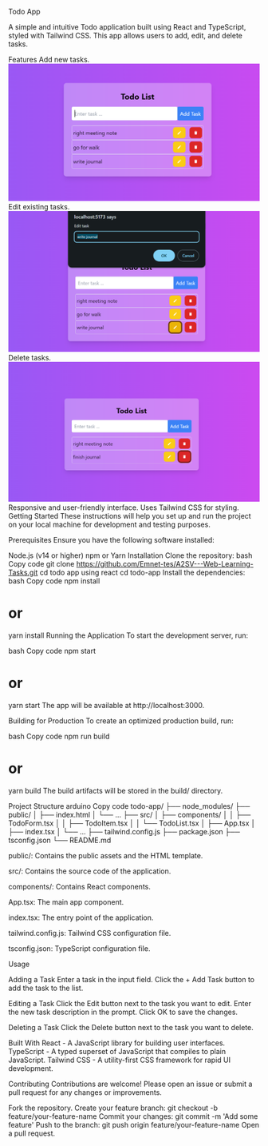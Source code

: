 Todo App


A simple and intuitive Todo application built using React and TypeScript, styled with Tailwind CSS. This app allows users to add, edit, and delete tasks.

Features
Add new tasks.
![Add Task](./public/addtaskreact.png)
Edit existing tasks.
![Edit Task](./public/edittaskreact.png)
Delete tasks.
![Delete Task](./public/deletetaskreact.png)
Responsive and user-friendly interface.
Uses Tailwind CSS for styling.
Getting Started
These instructions will help you set up and run the project on your local machine for development and testing purposes.

Prerequisites
Ensure you have the following software installed:

Node.js (v14 or higher)
npm or Yarn
Installation
Clone the repository:
bash
Copy code
git clone https://github.com/Emnet-tes/A2SV---Web-Learning-Tasks.git
cd todo app using react
cd todo-app
Install the dependencies:
bash
Copy code
npm install
# or
yarn install
Running the Application
To start the development server, run:

bash
Copy code
npm start
# or
yarn start
The app will be available at http://localhost:3000.

Building for Production
To create an optimized production build, run:

bash
Copy code
npm run build
# or
yarn build
The build artifacts will be stored in the build/ directory.

Project Structure
arduino
Copy code
todo-app/
├── node_modules/
├── public/
│   ├── index.html
│   └── ...
├── src/
│   ├── components/
│   │   ├── TodoForm.tsx
│   │   ├── TodoItem.tsx
│   │   └── TodoList.tsx
│   ├── App.tsx
│   ├── index.tsx
│   └── ...
├── tailwind.config.js
├── package.json
├── tsconfig.json
└── README.md

public/: Contains the public assets and the HTML template.

src/: Contains the source code of the application.

components/: Contains React components.

App.tsx: The main app component.

index.tsx: The entry point of the application.

tailwind.config.js: Tailwind CSS configuration file.

tsconfig.json: TypeScript configuration file.

Usage

Adding a Task
Enter a task in the input field.
Click the + Add Task button to add the task to the list.

Editing a Task
Click the Edit button next to the task you want to edit.
Enter the new task description in the prompt.
Click OK to save the changes.

Deleting a Task
Click the Delete button next to the task you want to delete.


Built With
React - A JavaScript library for building user interfaces.
TypeScript - A typed superset of JavaScript that compiles to plain JavaScript.
Tailwind CSS - A utility-first CSS framework for rapid UI development.


Contributing
Contributions are welcome! Please open an issue or submit a pull request for any changes or improvements.

Fork the repository.
Create your feature branch: git checkout -b feature/your-feature-name
Commit your changes: git commit -m 'Add some feature'
Push to the branch: git push origin feature/your-feature-name
Open a pull request.
